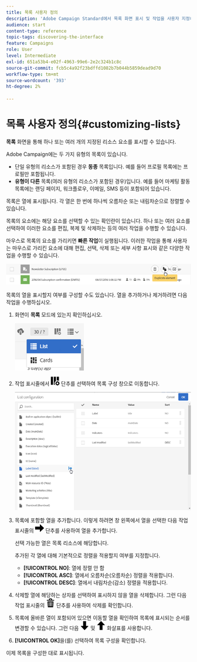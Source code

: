 ```yaml
---
title: 목록 사용자 정의
description: 'Adobe Campaign Standard에서 목록 화면 표시 및 작업을 사용자 지정하는 방법: 요소 정렬, 필터링, 삭제 또는 복제. 화면에 지정된 하나 또는 여러 리소스의 요소가 표시됩니다.'
audience: start
content-type: reference
topic-tags: discovering-the-interface
feature: Campaigns
role: User
level: Intermediate
exl-id: 651a53b4-e02f-4963-99e6-2e2c324b1c8c
source-git-commit: fcb5c4a92f23bdffd1082b7b044b5859dead9d70
workflow-type: tm+mt
source-wordcount: '393'
ht-degree: 2%

---
```


# 목록 사용자 정의{#customizing-lists}

**목록** 화면을 통해 하나 또는 여러 개의 지정된 리소스 요소를 표시할 수 있습니다.

Adobe Campaign에는 두 가지 유형의 목록이 있습니다.

* 단일 유형의 리소스가 포함된 경우 **동종** 목록입니다. 예를 들어 프로필 목록에는 프로필만 포함됩니다.
* **유형이 다른** 목록(여러 유형의 리소스가 포함된 경우)입니다. 예를 들어 마케팅 활동 목록에는 랜딩 페이지, 워크플로우, 이메일, SMS 등이 포함되어 있습니다.

목록은 열에 표시됩니다. 각 열은 한 번에 하나씩 오름차순 또는 내림차순으로 정렬할 수 있습니다.

목록의 요소에는 해당 요소를 선택할 수 있는 확인란이 있습니다. 하나 또는 여러 요소를 선택하여 이러한 요소를 편집, 복제 및 삭제하는 등의 여러 작업을 수행할 수 있습니다.

마우스로 목록의 요소를 가리키면 **빠른 작업**&#x200B;이 실행됩니다. 이러한 작업을 통해 사용자는 마우스로 가리킨 요소에 대해 편집, 선택, 삭제 또는 세부 사항 표시와 같은 다양한 작업을 수행할 수 있습니다.

![](assets/overview_list_quickactions.png)

목록의 열을 표시할지 여부를 구성할 수도 있습니다. 열을 추가하거나 제거하려면 다음 작업을 수행하십시오.

1. 화면이 **목록** 모드에 있는지 확인하십시오.

   ![](assets/export_list_mode_switch.png)

1. 작업 표시줄에서 ![](assets/columnsettings.png) 단추를 선택하여 목록 구성 창으로 이동합니다.

   ![](assets/list_configuration1.png)

1. 목록에 포함할 열을 추가합니다. 이렇게 하려면 창 왼쪽에서 열을 선택한 다음 작업 표시줄의 ![](assets/arrowright.png) 단추를 사용하여 열을 추가합니다.

   선택 가능한 열은 목록 리소스에 해당합니다.

   추가된 각 열에 대해 기본적으로 정렬을 적용할지 여부를 지정합니다.

   * **[!UICONTROL NO]**: 열에 정렬 안 함
   * **[!UICONTROL ASC]**: 열에서 오름차순(오름차순) 정렬을 적용합니다.
   * **[!UICONTROL DESC]**: 열에서 내림차순(감소) 정렬을 적용합니다.

1. 삭제할 열에 해당하는 상자를 선택하여 표시하지 않을 열을 삭제합니다. 그런 다음 작업 표시줄의 ![](assets/delete.png) 단추를 사용하여 삭제를 확인합니다.
1. 목록에 올바른 열이 포함되어 있으면 이동할 열을 확인하여 목록에 표시되는 순서를 변경할 수 있습니다. 그런 다음 ![](assets/arrowdown.png) 및 ![](assets/arrowup.png) 화살표를 사용합니다.
1. **[!UICONTROL OK]**&#x200B;을(를) 선택하여 목록 구성을 확인합니다.

이제 목록을 구성한 대로 표시됩니다.

